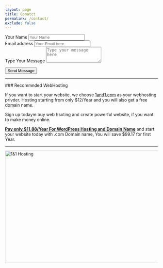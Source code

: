 ```yaml
---
layout: page
title: Conatct
permalink: /contact/
exclude: false
---
```


<form action="https://getsimpleform.com/messages?form_api_token=b94afee045dc6ee60a4e5e724b325b6e" method="post">
  <!-- the redirect_to is optional, the form will redirect to the referrer on submission -->

  <input type='hidden' name='redirect_to' value='http://bootstraptutorialhub.com/thanks.html' />
  <!-- all your input fields here.... -->

  <div class="form-group">
    <label for="senderName">Your Name</label>
    <input type="text" class="form-control" id="senderName" placeholder="Your Name">
  </div>

  <div class="form-group">
    <label for="senderEmail">Email address</label>
    <input type="email" class="form-control" id="senderEmail" placeholder="Your Email here">
  </div>
  <div class="form-group">
  <label for="senderEmail">Type Your Message</label>
    <textarea name="message" class="form-control" rows="3" placeholder="Type your message here"></textarea>
  </div>
  
  <button type="submit" class="btn btn-default">Send Message</button>
</form>

<hr>
### Recommnded WebHosting

If you want to start your website, we choose [1and1.com](http://www.dpbolvw.net/click-8100168-10911706-1477923087000) as your webhosting privder. Hosting starting from only $12/Year and you will also get a free domain name.

Sign up todaym buy web hsoting and create powerful website, if you want to make money online.

<strong><a href="1and1.com" rel="nofollow" onmousedown="this.href='http://www.dpbolvw.net/click-8100168-10911706-1477923087000';">Pay only $11.88/Year For WordPress Hosting and Domain Name</a></strong> and start your website today with .com Domain name, You will save $99.17 for first Year.
  
---

<a href="http://www.jdoqocy.com/click-8100168-10400659-1477924485000" target="_top">
<img src="http://www.lduhtrp.net/image-8100168-10400659-1477924485000" width="760" height="370" alt="1&1 Hosting" border="0"/></a>